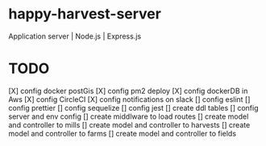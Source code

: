 # happy-harvest-server

Application server | Node.js | Express.js

# TODO

[X] config docker postGis
[X] config pm2 deploy
[X] config dockerDB in Aws
[X] config CircleCI
[X] config notifications on slack
[] config eslint
[] config prettier
[] config sequelize
[] config jest
[] create ddl tables
[] config server and env config
[] create middlware to load routes
[] create model and controller to mills
[] create model and controller to harvests
[] create model and controller to farms
[] create model and controller to fields
